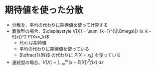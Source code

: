 # 期待値を使った分散

- 分散を、平均の代わりに期待値を使って計算する
- 離散型の場合、$\displaystyle V[X] = \sum_{k=1}^{\|\Omega\|} (x_k - E[x])^2 P(X=x_k)$
  - $E[x]$ は期待値
  - 平均の代わりに期待値を使っている
  - $\dfrac{1}{N}$ の代わりに $P(X=x_k)$ を使っている
- 連続型の場合、$\displaystyle V[X] = \int_{-\infty}^\infty (x-E[X])^2 f(x)\ dx$
